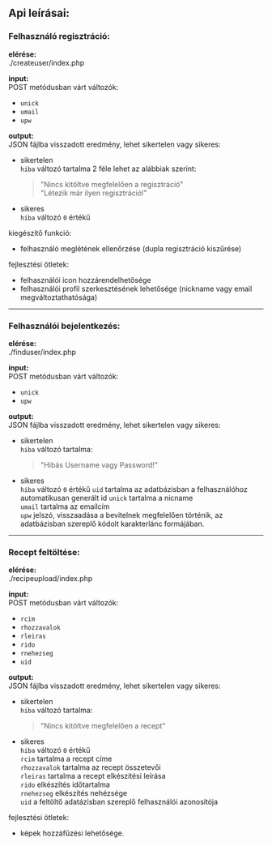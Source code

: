## Api leírásai:

### Felhasználó regisztráció:  
**elérése:**  
./createuser/index.php

**input:**  
POST metódusban várt változók:
- `unick`
- `umail`
- `upw`

**output:**  
JSON fájlba visszadott eredmény, lehet sikertelen vagy sikeres:
- sikertelen  
    `hiba` változó tartalma 2 féle lehet az alábbiak szerint:
    > "Nincs kitöltve megfelelően a regisztráció"  
    > "Létezik már ilyen regisztráció!"
- sikeres  
    `hiba` változó `0` értékű

kiegészítő funkció:
- felhasználó meglétének ellenőrzése (dupla regisztráció kiszűrése)

fejlesztési ötletek:
- felhasználói icon hozzárendelhetősége
- felhasználói profil szerkesztésének lehetősége (nickname vagy email megváltoztathatósága)

---

### Felhasználói bejelentkezés:  
**elérése:**  
./finduser/index.php

**input:**  
POST metódusban várt változók:
- `unick`
- `upw`

**output:**  
JSON fájlba visszadott eredmény, lehet sikertelen vagy sikeres:
- sikertelen  
    `hiba` változó tartalma:
    > "Hibás Username vagy Password!"
- sikeres  
    `hiba` változó `0` értékű
    `uid` tartalma az adatbázisban a felhasználóhoz automatikusan generált id 
    `unick` tartalma a nicname  
    `umail` tartalma az emailcím  
    `upw` jelszó, visszaadása a bevitelnek megfelelően történik, az adatbázisban szereplő kódolt karakterlánc formájában.  


---

### Recept feltöltése:  

**elérése:**  
./recipeupload/index.php

**input:**  
POST metódusban várt változók:
- `rcim`
- `rhozzavalok`
- `rleiras`
- `rido`
- `rnehezseg`
- `uid`

**output:**  
JSON fájlba visszadott eredmény, lehet sikertelen vagy sikeres:
- sikertelen  
    `hiba` változó tartalma:
    > "Nincs kitöltve megfelelően a recept"
    
- sikeres  
    `hiba` változó `0` értékű  
    `rcim` tartalma a recept címe  
    `rhozzavalok` tartalma az recept összetevői  
    `rleiras` tartalma a recept elkészítési leírása  
    `rido` elkészítés időtartalma  
    `rnehezseg` elkészítés nehézsége  
    `uid` a feltöltő adatázisban szereplő felhasználói azonosítója  

fejlesztési ötletek: 
- képek hozzáfűzési lehetősége.
